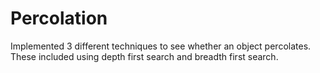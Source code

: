 # Percolation
Implemented 3 different techniques to see whether an object percolates. These included using depth first search and breadth first search.
